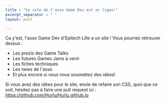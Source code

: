 ```yaml
---
title : "Le site de l'asso Game Dev est en ligne!"
excerpt_separator : " "
layout: post

---
```


Ca y'est, l'asso Game Dev d'Epitech Lille a un site !
Vous pourrez retrouver dessus :  


- Les prezis des Game Talks
- Les futures Games Jams à venir
- Les fiches techniques
- Les news de l'asso
- Et plus encore si vous nous soumettez des idées!

Si vous avez des idées pour le site, envie de refaire son CSS, quoi que ce soit,
hésitez pas à faire une pull request ici : <a href="https://github.com/Hurlu/Hurlu.github.io">https://github.com/Hurlu/Hurlu.github.io</a>



